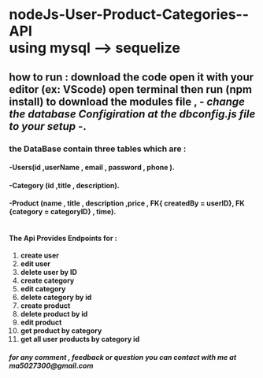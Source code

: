 # nodeJs-User-Product-Categories--API</br> using mysql --> sequelize
## how to run : download the code open it with your editor (ex: VScode) open terminal then run (npm install) to download the modules file , - *change the database Configiration at the dbconfig.js file to your setup* -.

### the DataBase contain three tables which are :
#### -Users(id ,userName , email , password , phone ).
#### -Category  (id ,title , description).
#### -Product (name , title , description ,price , FK{ createdBy = userID}, FK {category = categoryID} , time).
#### </br>The Api Provides Endpoints for : 
1. **create user**	
2. **edit user**
3. **delete user by ID**
4. **create category**
5. **edit category**
6. **delete category by id**
7. **create  product**
8. **delete product by id**
9. **edit product**
10. **get product  by category**
11. __get all user products by category id__ </br>
 
##### for any comment , feedback or question you can *contact with me at*  __ma5027300@gmail.com__
